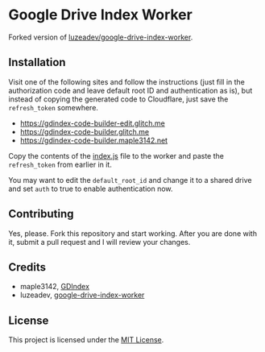 # Google Drive Index Worker
Forked version of [luzeadev/google-drive-index-worker](https://github.com/luzeadev/google-drive-index-worker).

## Installation
Visit one of the following sites and follow the instructions (just fill in the authorization code and leave default root ID and authentication as is), but instead of copying the generated code to Cloudflare, just save the `refresh_token` somewhere.

- https://gdindex-code-builder-edit.glitch.me
- https://gdindex-code-builder.glitch.me
- https://gdindex-code-builder.maple3142.net

Copy the contents of the [index.js](index.js) file to the worker and paste the `refresh_token` from earlier in it.

You may want to edit the `default_root_id` and change it to a shared drive and set `auth` to true to enable authentication now.

## Contributing
Yes, please. Fork this repository and start working. After you are done with it, submit a pull request and I will review your changes.

## Credits
- maple3142, [GDIndex](https://github.com/maple3142/GDIndex)
- luzeadev, [google-drive-index-worker](https://github.com/luzeadev/google-drive-index-worker)

## License
This project is licensed under the [MIT License](LICENSE).
